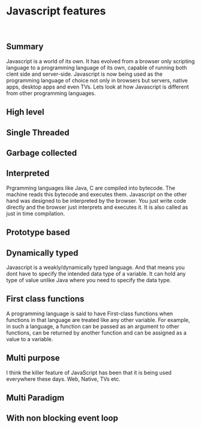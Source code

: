 # Javascript features

&nbsp;

## Summary

Javascript is a world of its own. It has evolved from a browser only scripting language to a programming language of its own, capable of running both clent side and server-side. Javascript is now being used as the programming language of choice not only in browsers but servers, native apps, desktop apps and even TVs. Lets look at how Javascript is different from other programming languages.

## High level

## Single Threaded

## Garbage collected

## Interpreted

Prgramming languages like Java, C are compiled into bytecode. The machine reads this bytecode and executes them. Javascript on the other hand was designed to be interpreted by the browser. You just write code directly and the browser just interprets and executes it. It is also called as just in time compilation.

## Prototype based

## Dynamically typed

Javascript is a weakly/dynamically typed language. And that means you dont have to specify the intended data type of a variable. It can hold any type of value unlike Java where you need to specify the data type.

## First class functions

A programming language is said to have First-class functions when functions in that language are treated like any other variable. For example, in such a language, a function can be passed as an argument to other functions, can be returned by another function and can be assigned as a value to a variable.

## Multi purpose

I think the killer feature of JavaScript has been that it is being used everywhere these days. Web, Native, TVs etc.

## Multi Paradigm

## With non blocking event loop